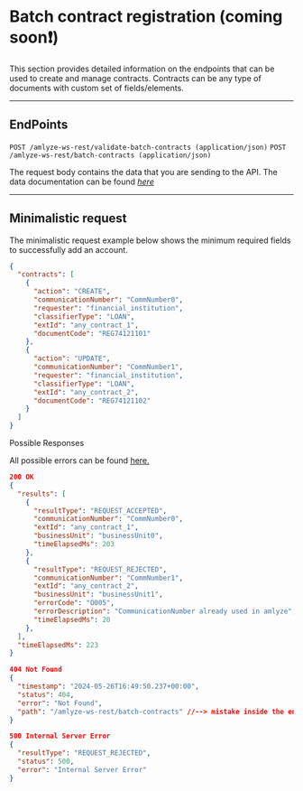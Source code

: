 # Batch contract registration (coming soon❗)

This section provides detailed information on the endpoints that can be used to create and manage contracts. Contracts can be any type of documents with custom set of fields/elements.


----

## EndPoints

<!-- *swagger UI*  `GET / swagger-ui/` -->

`POST /amlyze-ws-rest/validate-batch-contracts (application/json)`
`POST /amlyze-ws-rest/batch-contracts (application/json)`

The request body contains the data that you are sending to the API. The data documentation can be found [*here*](./fields.md)

---

## Minimalistic request

The minimalistic request example below shows the minimum required fields to successfully add an account.

```json lines
{
  "contracts": [
    {
      "action": "CREATE",
      "communicationNumber": "CommNumber0",
      "requester": "financial_institution",
      "classifierType": "LOAN",
      "extId": "any_contract_1",
      "documentCode": "REG74121101"
    },
    {
      "action": "UPDATE",
      "communicationNumber": "CommNumber1",
      "requester": "financial_institution",
      "classifierType": "LOAN",
      "extId": "any_contract_2",
      "documentCode": "REG74121102"
    }
  ]
}
```

Possible Responses

All possible errors can be found [<u>here.</u>](possibleErrors.md)

```json lines
200 OK
{
  "results": [
    {
      "resultType": "REQUEST_ACCEPTED",
      "communicationNumber": "CommNumber0",
      "extId": "any_contract_1",
      "businessUnit": "businessUnit0",
      "timeElapsedMs": 203
    },
    {
      "resultType": "REQUEST_REJECTED",
      "communicationNumber": "CommNumber1",
      "extId": "any_contract_2",
      "businessUnit": "businessUnit1",
      "errorCode": "O005",
      "errorDescription": "CommunicationNumber already used in amlyze",
      "timeElapsedMs": 20
    },
  ],
  "timeElapsedMs": 223
}

404 Not Found
{
  "timestamp": "2024-05-26T16:49:50.237+00:00",
  "status": 404,
  "error": "Not Found",
  "path": "/amlyze-ws-rest/batch-contracts" //--> mistake inside the endpoint
}

500 Internal Server Error
{
  "resultType": "REQUEST_REJECTED",
  "status": 500,
  "error": "Internal Server Error"
}
```

